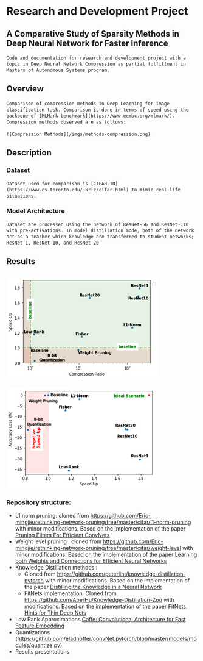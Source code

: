 # Research and Development Project
## A Comparative Study of Sparsity Methods in Deep Neural Network for Faster Inference

	Code and documentation for research and development project with a topic in Deep Neural Network Compression as partial fulfillment in Masters of Autonomous Systems program.

## Overview

	Comparison of compression methods in Deep Learning for image classification task. Comparison is done in terms of speed using the backbone of [MLMark benchmark](https://www.eembc.org/mlmark/). Compression methods observed are as follows:

	![Compression Methods](/imgs/methods-compression.png)

## Description
### Dataset
	Dataset used for comparison is [CIFAR-10](https://www.cs.toronto.edu/~kriz/cifar.html) to mimic real-life situations.

### Model Architecture
	Dataset are processed using the network of ResNet-56 and ResNet-110 with pre-activations. In model distillation mode, both of the network act as a teacher which knowledge are transferred to student networks; ResNet-1, ResNet-10, and ResNet-20

## Results
![Speedup vs Compression](/imgs/speedup_vs_compression.png)
 ---------------------------------------------------------------------------
![Accuracy vs Speedup](/imgs/accuracyLoss_vs_sppedUp.png)

### Repository structure:
- L1 norm pruning: cloned from https://github.com/Eric-mingjie/rethinking-network-pruning/tree/master/cifar/l1-norm-pruning with minor modifications. Based on the implementation of the paper [Pruning Filters For Efficient ConvNets](https://arxiv.org/pdf/1608.08710.pdf)
- Weight level pruning : cloned from https://github.com/Eric-mingjie/rethinking-network-pruning/tree/master/cifar/weight-level with minor modifications. Based on the implementation of the paper [Learning both Weights and Connections for Efficient Neural Networks](https://arxiv.org/pdf/1506.02626.pdf)
- Knowledge Distillation methods : 
	- Cloned from https://github.com/peterliht/knowledge-distillation-pytorch with minor modifications. Based on the implementation of the paper [Distilling the Knowledge in a Neural Network](https://arxiv.org/pdf/1503.02531.pdf)
	- FitNets implementation. Cloned from https://github.com/AberHu/Knowledge-Distillation-Zoo with modifications. Based on the implementation of the paper [FitNets: Hints for Thin Deep Nets](https://arxiv.org/pdf/1412.6550.pdf)
- Low Rank Approximations [Caffe: Convolutional Architecture for Fast Feature Embedding](https://arxiv.org/abs/1408.5093)
- Quantizations (https://github.com/eladhoffer/convNet.pytorch/blob/master/models/modules/quantize.py)
- Results presentations
